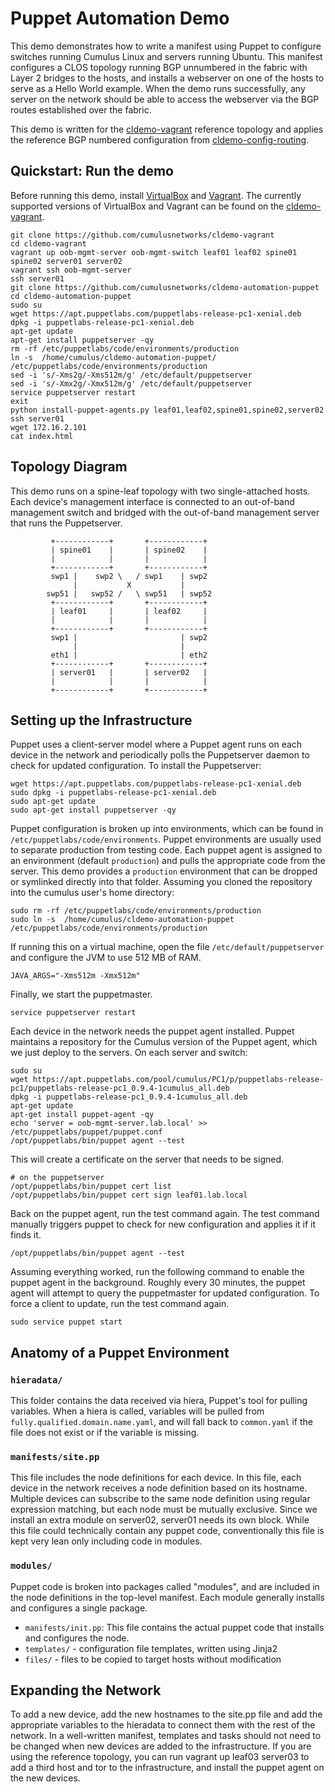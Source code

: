 Puppet Automation Demo
======================
This demo demonstrates how to write a manifest using Puppet to configure switches running Cumulus Linux and servers running Ubuntu. This manifest configures a CLOS topology running BGP unnumbered in the fabric with Layer 2 bridges to the hosts, and installs a webserver on one of the hosts to serve as a Hello World example. When the demo runs successfully, any server on the network should be able to access the webserver via the BGP routes established over the fabric.

This demo is written for the [cldemo-vagrant](https://github.com/cumulusnetworks/cldemo-vagrant) reference topology and applies the reference BGP numbered configuration from [cldemo-config-routing](https://github.com/cumulusnetworks/cldemo-config-routing).


Quickstart: Run the demo
------------------------
Before running this demo, install [VirtualBox](https://www.virtualbox.org/wiki/Download_Old_Builds) and [Vagrant](https://releases.hashicorp.com/vagrant/). The currently supported versions of VirtualBox and Vagrant can be found on the [cldemo-vagrant](https://github.com/cumulusnetworks/cldemo-vagrant).

    git clone https://github.com/cumulusnetworks/cldemo-vagrant
    cd cldemo-vagrant
    vagrant up oob-mgmt-server oob-mgmt-switch leaf01 leaf02 spine01 spine02 server01 server02
    vagrant ssh oob-mgmt-server
    ssh server01
    git clone https://github.com/cumulusnetworks/cldemo-automation-puppet
    cd cldemo-automation-puppet
    sudo su
    wget https://apt.puppetlabs.com/puppetlabs-release-pc1-xenial.deb
    dpkg -i puppetlabs-release-pc1-xenial.deb
    apt-get update
    apt-get install puppetserver -qy
    rm -rf /etc/puppetlabs/code/environments/production
    ln -s  /home/cumulus/cldemo-automation-puppet/ /etc/puppetlabs/code/environments/production
    sed -i 's/-Xms2g/-Xms512m/g' /etc/default/puppetserver
    sed -i 's/-Xmx2g/-Xmx512m/g' /etc/default/puppetserver
    service puppetserver restart
    exit
    python install-puppet-agents.py leaf01,leaf02,spine01,spine02,server02
    ssh server01
    wget 172.16.2.101
    cat index.html

Topology Diagram
----------------
This demo runs on a spine-leaf topology with two single-attached hosts. Each device's management interface is connected to an out-of-band management switch and bridged with the out-of-band management server that runs the Puppetserver.

             +------------+       +------------+
             | spine01    |       | spine02    |
             |            |       |            |
             +------------+       +------------+
             swp1 |    swp2 \   / swp1    | swp2
                  |           X           |
            swp51 |   swp52 /   \ swp51   | swp52
             +------------+       +------------+
             | leaf01     |       | leaf02     |
             |            |       |            |
             +------------+       +------------+
             swp1 |                       | swp2
                  |                       |
             eth1 |                       | eth2
             +------------+       +------------+
             | server01   |       | server02   |
             |            |       |            |
             +------------+       +------------+


Setting up the Infrastructure
-----------------------------
Puppet uses a client-server model where a Puppet agent runs on each device in the network and periodically polls the Puppetserver daemon to check for updated configuration. To install the Puppetserver: 

    wget https://apt.puppetlabs.com/puppetlabs-release-pc1-xenial.deb
    sudo dpkg -i puppetlabs-release-pc1-xenial.deb
    sudo apt-get update
    sudo apt-get install puppetserver -qy

Puppet configuration is broken up into environments, which can be found in `/etc/puppetlabs/code/environments`. Puppet environments are usually used to separate production from testing code. Each puppet agent is assigned to an environment (default `production`) and pulls the appropriate code from the server. This demo provides a `production` environment that can be dropped or symlinked directly into that folder. Assuming you cloned the repository into the cumulus user's home directory:

    sudo rm -rf /etc/puppetlabs/code/environments/production
    sudo ln -s  /home/cumulus/cldemo-automation-puppet /etc/puppetlabs/code/environments/production

If running this on a virtual machine, open the file `/etc/default/puppetserver` and configure the JVM to use 512 MB of RAM.

    JAVA_ARGS="-Xms512m -Xmx512m"

Finally, we start the puppetmaster.

    service puppetserver restart

Each device in the network needs the puppet agent installed. Puppet maintains a repository for the Cumulus version of the Puppet agent, which we just deploy to the servers. On each server and switch:

    sudo su
    wget https://apt.puppetlabs.com/pool/cumulus/PC1/p/puppetlabs-release-pc1/puppetlabs-release-pc1_0.9.4-1cumulus_all.deb
    dpkg -i puppetlabs-release-pc1_0.9.4-1cumulus_all.deb
    apt-get update
    apt-get install puppet-agent -qy
    echo 'server = oob-mgmt-server.lab.local' >> /etc/puppetlabs/puppet/puppet.conf
    /opt/puppetlabs/bin/puppet agent --test

This will create a certificate on the server that needs to be signed.

    # on the puppetserver
    /opt/puppetlabs/bin/puppet cert list
    /opt/puppetlabs/bin/puppet cert sign leaf01.lab.local

Back on the puppet agent, run the test command again. The test command manually triggers puppet to check for new configuration and applies it if it finds it.

    /opt/puppetlabs/bin/puppet agent --test

Assuming everything worked, run the following command to enable the puppet agent in the background. Roughly every 30 minutes, the puppet agent will attempt to query the puppetmaster for updated configuration. To force a client to update, run the test command again.

    sudo service puppet start


Anatomy of a Puppet Environment
-------------------------------
### `hieradata/`
This folder contains the data received via hiera, Puppet's tool for pulling variables. When a hiera is called, variables will be pulled from `fully.qualified.domain.name.yaml`, and will fall back to `common.yaml` if the file does not exist or if the variable is missing.

### `manifests/site.pp`
This file includes the node definitions for each device. In this file, each device in the network receives a node definition based on its hostname. Multiple devices can subscribe to the same node definition using regular expression matching, but each node must be mutually exclusive. Since we install an extra module on server02, server01 needs its own block. While this file could technically contain any puppet code, conventionally this file is kept very lean only including code in modules.

### `modules/`
Puppet code is broken into packages called "modules", and are included in the node definitions in the top-level manifest. Each module generally installs and configures a single package.

 * `manifests/init.pp`: This file contains the actual puppet code that installs and configures the node.
 * `templates/` - configuration file templates, written using Jinja2
 * `files/` - files to be copied to target hosts without modification

Expanding the Network
---------------------
To add a new device, add the new hostnames to the site.pp file and add the appropriate variables to the hieradata to connect them with the rest of the network. In a well-written manifest, templates and tasks should not need to be changed when new devices are added to the infrastructure. If you are using the reference topology, you can run vagrant up leaf03 server03 to add a third host and tor to the infrastructure, and install the puppet agent on the new devices.
